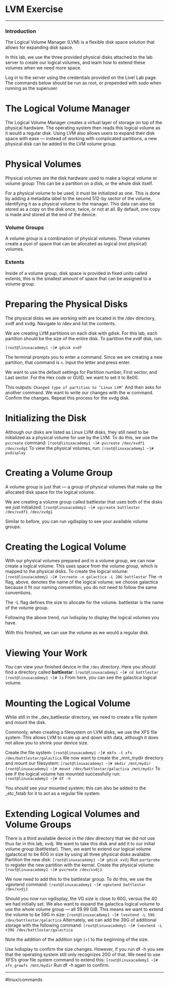 # LVM Exercise 
- - - -
### Introduction 
The Logical Volume Manager (LVM) is a flexible disk space solution that allows for expanding disk space.

In this lab, we use the three provided physical disks attached to the lab server to create our logical volumes, and learn how to extend these volumes when we need more space.

Log in to the server using the credentials provided on the Live! Lab page. The commands below should be run as root, or prepended with sudo when running as the superuser.

# The Logical Volume Manager
The Logical Volume Manager creates a virtual layer of storage on top of the physical hardware. The operating system then reads this logical volume as it would a regular disk. Using LVM also allows users to expand their disk space with ease — instead of working with complicated partitions, a new physical disk can be added to the LVM volume group.

# Physical Volumes
Physical volumes are the disk hardware used to make a logical volume or volume group: This can be a
partition on a disk, or the whole disk itself.

For a physical volume to be used, it must be initialized as one. This is done by adding a metadata label to
the second 512-by sector of the volume, identifying it as a physical volume to the manager. This data can
also be stored as a copy on the disk once, twice, or not at all. By default, one copy is made and stored at the
end of the device.

### Volume Groups
A volume group is a combination of physical volumes. These volumes create a pool of space that can be allocated as logical (not physical) volumes.

### Extents
Inside of a volume group, disk space is provided in fixed units called extents; this is the smallest amount of
space that can be assigned to a volume group.

# Preparing the Physical Disks
The physical disks we are working with are located in the /dev directory, xvdf and xvdg. Navigate to /dev and list the contents.

We are creating LVM partitions on each disk with gdisk. For this lab, each partition should be the size of the entire disk.
To partition the xvdf disk, run:

`[root@linuxacademy1 ~]# gdisk xvdf`

The terminal prompts you to enter a command. Since we are creating a new partition, that command is `n`.
Input the letter and press enter.

We want to use the default settings for Partition number, First sector, and Last sector. For the Hex code or GUID, we want to set it to 8e00.

This outputs:
`Changed type of partition to ‘Linux LVM’`
And then asks for another command. We want to write our changes with the w command. Confirm the changes.
Repeat this process for the xvdg disk.

# Initializing the Disk
Although our disks are listed as Linux LVM disks, they still need to be initialized as a physical volume for use by the LVM. To do this, we use the `pvcreate` command:
`[root@linuxacademy1 ~]# pvcreate /dev/xvdf1 /dev/xvdg1`
To view the physical volumes, run:
`[root@linuxacademy1 ~]# pvdisplay`

# Creating a Volume Group
A volume group is just that — a group of physical volumes that make up the allocated disk space for the logical volume.

We are creating a volume group called battlestar that uses both of the disks we just initialized:
`[root@linuxacademy1 ~]# vgcreate battlestar /dev/xvdf1 /dev/xvdg1`

Similar to before, you can run vgdisplay to see your available volume groups.

# Creating the Logical Volume
With our physical volumes prepared and in a volume group, we can now create a logical volume. This uses
space from the volume group, which is mapped to the physical disks.
To create the logical volume:
`[root@linuxacademy1 ~]# lvcreate -n galactica -L 20G battlestar`
The -n flag, above, denotes the name of the logical volume; we choose galactica because it fit our naming convention; you do not need to follow the same conventions.

The -L flag defines the size to allocate for the volume. battlestar is the name of the volume group.

Following the above trend, run lvdisplay to display the logical volumes you have.

With this finished, we can use the volume as we would a regular disk.

# Viewing Your Work
You can view your finished device in the `/dev` directory. Here you should find a directory called **battlestar**:
`[root@linuxacademy1 ~]# cd battlestar`
`[root@linuxacademy1 ~]# ls`
From here, you can see the galactica logical volume.

# Mounting the Logical Volume
While still in the _dev_battlestar directory, we need to create a file system and mount the disk.

Commonly, when creating a filesystem on LVM disks, we use the XFS file system. This allows LVM to scale up and down with data, although it does not allow you to shrink your device size.

Create the file system:
`[root@linuxacademy1 ~]# mkfs -t xfs /dev/battlestar/galactica`
We now want to create the _mnt_mydir directory and mount our filesystem:
`[root@linuxacademy1 ~]# mkdir /mnt/mydir`
`[root@linuxacademy1 ~]# mount /dev/battlestar/galactica /mnt/mydir`
To see if the logical volume has mounted successfully run:
`[root@linuxacademy1 ~]# df -h`

You should see your mounted system; this can also be added to the _etc_fstab for it to act as a regular file system.

# Extending Logical Volumes and Volume Groups
There is a third available device in the /dev directory that we did not use thus far in this lab, xvdj. We want to take this disk and add it to our initial volume group (battlestar). Then, we want to extend our logical volume (galactica) to be 60G in size by using all three physical disks available.
Partition the new disk:
`[root@linuxacademy1 ~]# gdisk xvdj`
Run `partprobe` to register the new partition with the kernel.
Create the physical volume:
`[root@linuxacademy1 ~]# pvcreate /dev/xvdj1`

We now need to add this to the battlestar group. To do this, we use the vgextend command:
`[root@linuxacademy1 ~]# vgextend battlestar /dev/xvdj1`

Should you now run vgdisplay, the VG size is close to 60G, versus the 40 we had initially set.
We also want to expand the galactica logical volume to use the whole volume group — all 59.99 GiB. This means we want to extend the volume to be 59G in size:
`[root@linuxacademy1 ~]# lvextend -L 59G /dev/battlestar/galactica`
Alternately, we can add the 39G of additional storage with the following command:
`[root@linuxacademy1 ~]# lvextend -L +39G /dev/battlestar/galactica`

Note the addition of the addition sign (+) to the beginning of the size.

Use lvdisplay to confirm the size changes. However, if you run df -h you see that the operating system still only recognizes 20G of that. We need to use XFS’s grow file system command to extend this:
`[root@linuxacademy1 ~]# xfs_growfs /mnt/mydir`
Run df -h again to confirm.
- - - -

#linux/commands